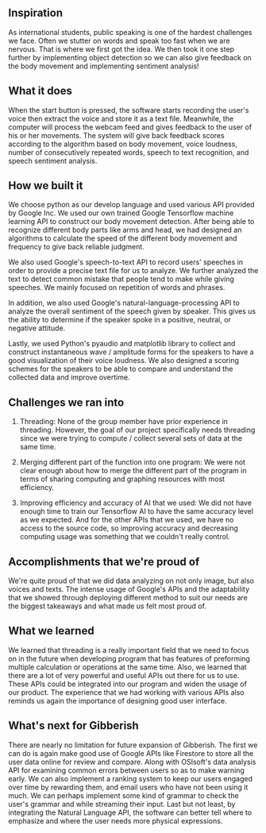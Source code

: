 ## Inspiration
As international students, public speaking is one of the hardest challenges we face. Often we stutter on words and speak too fast when we are nervous. That is where we first got the idea. We then took it one step further by implementing object detection so we can also give feedback on the body movement and implementing sentiment analysis! 

## What it does
When the start button is pressed, the software starts recording the user's voice then extract the voice and store it as a text file. Meanwhile, the computer will process the webcam feed and gives feedback to the user of his or her movements. The system will give back feedback scores according to the algorithm based on body movement, voice loudness, number of consecutively repeated words, speech to text recognition, and speech sentiment analysis. 

## How we built it
We choose python as our develop language and used various API provided by Google Inc. We used our own trained Google Tensorflow machine learning API to construct our body movement detection. After being able to recognize different body parts like arms and head, we had designed an algorithms to calculate the speed of the different body movement and frequency to give back reliable judgment. 

We also used Google's speech-to-text API to record users' speeches in order to provide a precise text file for us to analyze. We further analyzed the text to detect common mistake that people tend to make while giving speeches. We mainly focused on repetition of words and phrases.

In addition, we also used Google's natural-language-processing API to analyze the overall sentiment of the speech given by speaker. This gives us the ability to determine if the speaker spoke in a positive, neutral, or negative attitude.

Lastly, we used Python's pyaudio and matplotlib library to collect and construct instantaneous wave / amplitude forms for the speakers to have a good visualization of their voice loudness. We also designed a scoring schemes for the speakers to be able to compare and understand the collected data and improve overtime.

## Challenges we ran into
1. Threading: None of the group member have prior experience in threading. However, the goal of our project specifically needs threading since we were trying to compute / collect several sets of data at the same time.

2. Merging different part of the function into one program: We were not clear enough about how to merge the different part of the program in terms of sharing computing and graphing resources with most efficiency.

3. Improving efficiency and accuracy of AI that we used: We did not have enough time to train our Tensorflow AI to have the same accuracy level as we expected. And for the other APIs that we used, we have no access to the source code, so improving accuracy and decreasing computing usage was something that we couldn't really control.

## Accomplishments that we're proud of
We're quite proud of that we did data analyzing on not only image, but also voices and texts. The intense usage of Google's APIs and the adaptability that we showed through deploying different method to suit our needs are the biggest takeaways and what made us felt most proud of.

## What we learned
We learned that threading is a really important field that we need to focus on in the future when developing program that has features of preforming multiple calculation or operations at the same time. Also, we learned that there are a lot of very powerful and useful APIs out there for us to use. These APIs could be integrated into our program and widen the usage of our product. The experience that we had working with various APIs also reminds us again the importance of designing good user interface.

## What's next for Gibberish
There are nearly no limitation for future expansion of Gibberish. The first we can do is again make good use of Google APIs like Firestore to store all the user data online for review and compare. Along with OSIsoft's data analysis API for examining common errors between users so as to make warning early. We can also implement a ranking system to keep our users engaged over time by rewarding them, and email users who have not been using it much. We can perhaps implement some kind of grammar to check the user's grammar and while streaming their input. Last but not least, by integrating the Natural Language API, the software can better tell where to emphasize and where the user needs more physical expressions.
